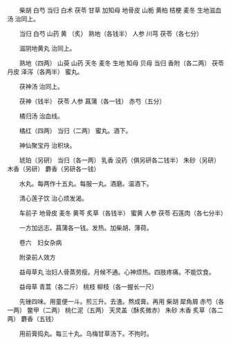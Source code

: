 <!-- { "loadSidebar": true } -->
　　柴胡 白芍 当归 白术 茯苓 甘草 加知母 地骨皮 山栀 黄柏 桔梗 麦冬 生地滋血汤 治同上。

　　当归 白芍 山药 黄 （炙） 熟地（各钱半） 人参 川芎 茯苓（各七分）

　　滋阴地黄丸 治同上。

　　熟地（四两） 山萸 山药 天冬 麦冬 生地 知母 贝母 当归 香附（各二两） 茯苓 丹皮 泽泻（各两半） 蜜丸。

　　茯神汤 治同上。

　　茯神（钱半） 茯苓 人参 菖蒲（各一钱） 赤芍（五分）

　　橘归汤 治血线。

　　橘红（四两） 当归（二两） 蜜丸。酒下。

　　神仙聚宝丹 治积块。

　　琥珀（另研） 当归（各一两） 乳香 没药（俱另研各二钱半） 朱砂（另研） 木香（另研） 麝香（另研各一钱）

　　水丸。每两作十五丸。每服一丸。酒磨。温酒下。

　　清心莲子饮 治心烦发渴。

　　车前子 地骨皮 麦冬 黄芩 炙草（各钱半） 蜜黄 人参 茯苓 石莲肉（各七分半）

　　一方加远志、菖蒲各一钱。发热。加柴胡、薄荷。

　　卷六　妇女杂病

　　附录前人效方

　　益母草丸 治妇人骨蒸劳瘦。月候不通。心神烦热。四肢疼痛。不能饮食。

　　益母草 青蒿（各二斤） 桃枝 柳枝（各一握长一尺）

　　先锉四味。用童便一斗。煎三升。去渣。熬成膏。再用 柴胡 犀角屑 赤芍（各一两） 鳖甲（二两） 桃仁泥（五两） 天灵盖（酥炙微赤） 朱砂 木香 炙草（各二两） 麝香（五钱）

　　用前膏捣丸。每三十丸。乌梅甘草汤下。不拘时。

　　
